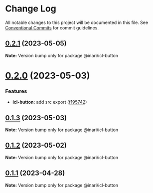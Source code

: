 # Change Log

All notable changes to this project will be documented in this file.
See [Conventional Commits](https://conventionalcommits.org) for commit guidelines.

## [0.2.1](https://github.com/manu-bujes/inari-kuro-turbo/compare/@inari/icl-button@0.2.0...@inari/icl-button@0.2.1) (2023-05-05)

**Note:** Version bump only for package @inari/icl-button

# [0.2.0](https://github.com/manu-bujes/inari-kuro-turbo/compare/@inari/icl-button@0.1.3...@inari/icl-button@0.2.0) (2023-05-03)

### Features

- **icl-button:** add src export ([f195742](https://github.com/manu-bujes/inari-kuro-turbo/commit/f19574254ef7953b3ee2c807cf09b896d81ccc10))

## [0.1.3](https://github.com/manu-bujes/inari-kuro-turbo/compare/@inari/icl-button@0.1.2...@inari/icl-button@0.1.3) (2023-05-03)

**Note:** Version bump only for package @inari/icl-button

## [0.1.2](https://github.com/manu-bujes/inari-kuro-turbo/compare/@inari/icl-button@0.1.1...@inari/icl-button@0.1.2) (2023-05-02)

**Note:** Version bump only for package @inari/icl-button

## [0.1.1](https://github.com/manu-bujes/inari-kuro-turbo/compare/@inari/icl-button@0.1.0...@inari/icl-button@0.1.1) (2023-04-28)

**Note:** Version bump only for package @inari/icl-button
